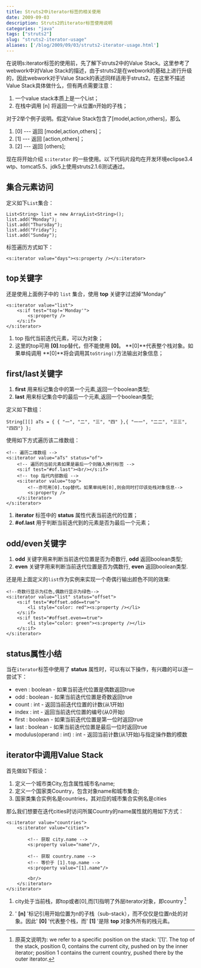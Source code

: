 ```yaml
---
title: Struts2中iterator标签的相关使用
date: 2009-09-03
description: Struts2的iterator标签使用说明
categories: "java"
tags: ["struts2"]
slug: "struts2-iterator-usage"
aliases: ['/blog/2009/09/03/struts2-iterator-usage.html']
---
```


在说明s:iterator标签的使用前，先了解下struts2中的Value Stack。这里参考了webwork中对Value Stack的描述，由于struts2是在webwork的基础上进行升级的，因此webwork对于Value Stack的表述同样适用于struts2。在这里不描述Value Stack具体做什么，但有两点需要注意：

1. 一个value stack本质上是一个List；
2. 在栈中调用 [n] 将返回一个从位置n开始的子栈；

对于2举个例子说明。假定Value Stack包含了[model,action,others]，那么

1. [0] --- 返回 [model,action,others]；
2. [1] --- 返回 [action,others]；
3. [2] --- 返回 [others];

现在将开始介绍 `s:iterator` 的一些使用。以下代码片段均在开发环境eclipse3.4 wtp、tomcat5.5、jdk5上使用struts2.1.6测试通过。

## 集合元素访问

定义如下`List`集合：

    List<String> list = new ArrayList<String>();
    list.add("Monday");
    list.add("Thursday");
    list.add("Friday");
    list.add("Sunday");

标签遍历方式如下：

    <s:iterator value="days"><s:property /></s:iterator>

## top关键字

还是使用上面例子中的 `list` 集合，使用 **top** 关键字过滤掉“Monday”

    <s:iterator value="list">
        <s:if test="top!='Monday'">
            <s:property />
        </s:if>
    </s:iterator>

1. top 指代当前迭代元素，可以为对象；
2. 这里的top可用 **[0]**.top替代，但不能使用 **[0]**。 **[0]**代表整个栈对象。如果单纯调用 **[0]**将会调用其`toString()`方法输出对象信息；

## first/last关键字

1. **first** 用来标记集合中的第一个元素,返回一个boolean类型;
2. **last** 用来标记集合中的最后一个元素,返回一个boolean类型;

定义如下数组：

    String[][] aTs = { { "一", "二", "三", "四" },{ "一一", "二二", "三三", "四四"} };

使用如下方式遍历该二维数组：

    <!-- 遍历二维数组 -->
    <s:iterator value="aTs" status="of">
        <!-- 遍历的当前元素如果是最后一个则输入换行标签 -->
        <s:if test="#of.last"><br/></s:if>
        <!-- top 指代内部数组 -->
        <s:iterator value="top">
            <!--亦可用[0].top替代。如果单纯用[0],则会同时打印该处栈对象信息-->
            <s:property />
        </s:iterator>
    </s:iterator>

1. **iterator** 标签中的 **status** 属性代表当前迭代的位置；
2. **#of.last** 用于判断当前迭代到的元素是否为最后一个元素；

## odd/even关键字

1. **odd** 关键字用来判断当前迭代位置是否为奇数行, **odd** 返回boolean类型;
2. **even** 关键字用来判断当前迭代位置是否为偶数行, **even** 返回boolean类型.

还是用上面定义的`list`作为实例来实现一个奇偶行输出颜色不同的效果:

    <!--奇数行显示为红色,偶数行显示为绿色-->
    <s:iterator value="list" status="offset">
        <s:if test="#offset.odd==true">
            <li style="color: red"><s:property /></li>
        </s:if>
        <s:if test="#offset.even==true">
            <li style="color: green"><s:property /></li>
        </s:if>
    </s:iterator>

## status属性小结

当在`iterator`标签中使用了 **status** 属性时，可以有以下操作，有兴趣的可以逐一尝试下：

- even : boolean - 如果当前迭代位置是偶数返回true
- odd : boolean - 如果当前迭代位置是奇数返回true
- count : int - 返回当前迭代位置的计数(从1开始)
- index : int - 返回当前迭代位置的编号(从0开始)
- first : boolean - 如果当前迭代位置是第一位时返回true
- last : boolean - 如果当前迭代位置是最后一位时返回true
- modulus(operand : int) : int - 返回当前计数(从1开始)与指定操作数的模数

## iterator中调用Value Stack

首先做如下假设：

1. 定义一个城市类City,包含属性城市名name;
2. 定义一个国家类Country，包含对象name和城市集合;
3. 国家类集合实例名是countries，其对应的城市集合实例名是cities

那么我们想要在迭代cities时访问所属Country的name属性就的用如下方式：

    <s:iterator value="countries">
        <s:iterator value="cities">

            <!-- 获取 city.name -->
            <s:property value="name"/>,

            <!-- 获取 country.name -->
            <!-- 等价于 [1].top.name -->
            <s:property value="[1].name"/>

            <br/>
        </s:iterator>
    </s:iterator>


1. city处于当前栈，即top或者[0],而[1]指明了外层iterator对象，即country [^comment]

2. ' **[n]** '标记引用开始位置为n的子栈（sub-stack），而不仅仅是位置n处的对象。因此' **[0]** '代表整个栈，而' **[1]** '是除 **top** 对象外所有的栈元素。



[^comment]: 原英文说明为: we refer to a specific position on the stack: '[1]'. The top of the stack, position 0, contains the current city, pushed on by the inner iterator; position 1 contains the current country, pushed there by the outer iterator.